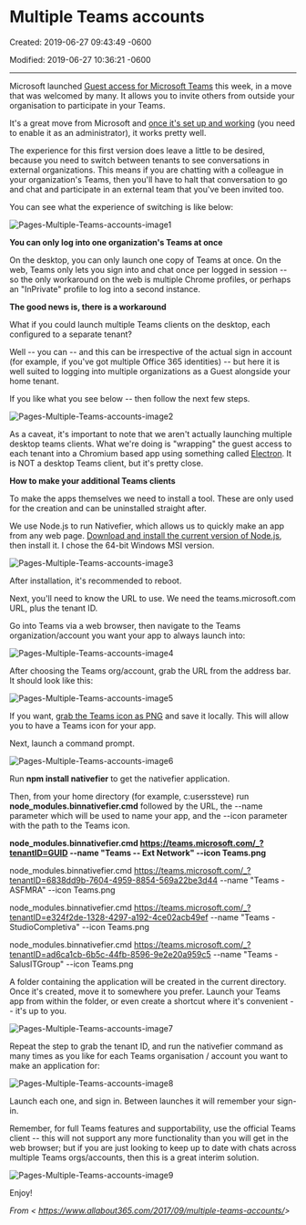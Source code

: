 # Multiple Teams accounts

Created: 2019-06-27 09:43:49 -0600

Modified: 2019-06-27 10:36:21 -0600

---

Microsoft launched [Guest access for Microsoft Teams](https://blogs.office.com/en-us/2017/09/11/expand-your-collaboration-with-guest-access-in-microsoft-teams/) this week, in a move that was welcomed by many. It allows you to invite others from outside your organisation to participate in your Teams.

It's a great move from Microsoft and [once it's set up and working](https://support.office.com/en-us/article/Guest-access-in-Microsoft-Teams-bd4cdeec-4044-4b4b-9df1-beb139013a3f?ui=en-US&rs=en-US&ad=US#ID0EAACAAA=Manage) (you need to enable it as an administrator), it works pretty well.

The experience for this first version does leave a little to be desired, because you need to switch between tenants to see conversations in external organizations. This means if you are chatting with a colleague in your organization's Teams, then you'll have to halt that conversation to go and chat and participate in an external team that you've been invited too.

You can see what the experience of switching is like below:

![Pages-Multiple-Teams-accounts-image1](200-SalusITGroup/attachment/Pages-Multiple-Teams-accounts-image1.gif)

**You can only log into one organization's Teams at once**

On the desktop, you can only launch one copy of Teams at once. On the web, Teams only lets you sign into and chat once per logged in session -- so the only workaround on the web is multiple Chrome profiles, or perhaps an "InPrivate" profile to log into a second instance.

**The good news is, there is a workaround**

What if you could launch multiple Teams clients on the desktop, each configured to a separate tenant?

Well -- you can -- and this can be irrespective of the actual sign in account (for example, if you've got multiple Office 365 identities) -- but here it is well suited to logging into multiple organizations as a Guest alongside your home tenant.

If you like what you see below -- then follow the next few steps.

![Pages-Multiple-Teams-accounts-image2](SalusITGroupLLC/attachment/Pages-Multiple-Teams-accounts-image2.gif)

As a caveat, it's important to note that we aren't actually launching multiple desktop teams clients. What we're doing is "wrapping" the guest access to each tenant into a Chromium based app using something called [Electron](https://electron.atom.io/apps/). It is NOT a desktop Teams client, but it's pretty close.

**How to make your additional Teams clients**

To make the apps themselves we need to install a tool. These are only used for the creation and can be uninstalled straight after.

We use Node.js to run Nativefier, which allows us to quickly make an app from any web page. [Download and install the current version of Node.js](https://nodejs.org/en/download/), then install it. I chose the 64-bit Windows MSI version.

![Pages-Multiple-Teams-accounts-image3](SalusITGroupLLC/attachment/Pages-Multiple-Teams-accounts-image3.gif)

After installation, it's recommended to reboot.

Next, you'll need to know the URL to use. We need the teams.microsoft.com URL, plus the tenant ID.

Go into Teams via a web browser, then navigate to the Teams organization/account you want your app to always launch into:

![Pages-Multiple-Teams-accounts-image4](SalusITGroupLLC/attachment/Pages-Multiple-Teams-accounts-image4.gif)

After choosing the Teams org/account, grab the URL from the address bar. It should look like this:


![Pages-Multiple-Teams-accounts-image5](SalusITGroupLLC/attachment/Pages-Multiple-Teams-accounts-image5.gif)

If you want, [grab the Teams icon as PNG](https://www.allabout365.com/wp-content/uploads/Teams.png) and save it locally. This will allow you to have a Teams icon for your app.

Next, launch a command prompt.

![Pages-Multiple-Teams-accounts-image6](SalusITGroupLLC/attachment/Pages-Multiple-Teams-accounts-image6.gif)

Run **npm install nativefier** to get the nativefier application.

Then, from your home directory (for example, c:userssteve) run **node_modules.binnativefier.cmd** followed by the URL, the --name parameter which will be used to name your app, and the --icon parameter with the path to the Teams icon.

**node_modules.binnativefier.cmd <https://teams.microsoft.com/_?tenantID=GUID> --name "Teams -- Ext Network" --icon Teams.png**

node_modules.binnativefier.cmd <https://teams.microsoft.com/_?tenantID=6838dd9b-7604-4959-8854-569a22be3d44> --name "Teams - ASFMRA" --icon Teams.png

node_modules.binnativefier.cmd <https://teams.microsoft.com/_?tenantID=e324f2de-1328-4297-a192-4ce02acb49ef> --name "Teams - StudioCompletiva" --icon Teams.png

node_modules.binnativefier.cmd <https://teams.microsoft.com/_?tenantID=ad6ca1cb-6b5c-44fb-8596-9e2e20a959c5> --name "Teams - SalusITGroup" --icon Teams.png

A folder containing the application will be created in the current directory. Once it's created, move it to somewhere you prefer. Launch your Teams app from within the folder, or even create a shortcut where it's convenient -- it's up to you.

![Pages-Multiple-Teams-accounts-image7](SalusITGroupLLC/attachment/Pages-Multiple-Teams-accounts-image7.gif)

Repeat the step to grab the tenant ID, and run the nativefier command as many times as you like for each Teams organisation / account you want to make an application for:

![Pages-Multiple-Teams-accounts-image8](SalusITGroupLLC/attachment/Pages-Multiple-Teams-accounts-image8.gif)

Launch each one, and sign in. Between launches it will remember your sign-in.

Remember, for full Teams features and supportability, use the official Teams client -- this will not support any more functionality than you will get in the web browser; but if you are just looking to keep up to date with chats across multiple Teams orgs/accounts, then this is a great interim solution.

![Pages-Multiple-Teams-accounts-image9](SalusITGroupLLC/attachment/Pages-Multiple-Teams-accounts-image9.gif)


Enjoy!

*From < <https://www.allabout365.com/2017/09/multiple-teams-accounts/>>*
